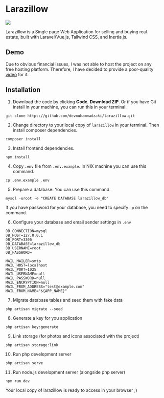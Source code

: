 # Larazillow

![](./larazillow.png)

Larazillow is a Single page Web Application for selling and buying real estate, built with Laravel/Vue.js, Tailwind CSS, and Inertia.js.

## Demo

Due to obvious financial issues, I was not able to host the project on any free hosting platform. Therefore, I have decided to provide a poor-quality [video](https://drive.google.com/file/d/15oe8j-NZ3A4gXTgtSUrqFF37Foh0wp4L/view?usp=sharing) for it.

## Installation

1. Download the code by clicking **Code**, **Download ZIP**. Or if you have Git install in your machine, you can run this in your terminal.

```
git clone https://github.com/devmuhammadzaki/larazillow.git
```

2. Change directory to your local copy of `larazillow` in your terminal. Then install composer dependencies.

```
composer install
```

3. Install frontend dependencies.

```
npm install
```

4. Copy `.env` file from `.env.example`. In NIX machine you can use this command.

```
cp .env.example .env
```

5. Prepare a database. You can use this command.

```
mysql -uroot -e "CREATE DATABASE larazillow_db"
```

If you have password for your database, you need to specify `-p` on the command.

6. Configure your database and email sender settings in `.env`

```
DB_CONNECTION=mysql
DB_HOST=127.0.0.1
DB_PORT=3306
DB_DATABASE=larazillow_db
DB_USERNAME=root
DB_PASSWORD=

MAIL_MAILER=smtp
MAIL_HOST=localhost
MAIL_PORT=1025
MAIL_USERNAME=null
MAIL_PASSWORD=null
MAIL_ENCRYPTION=null
MAIL_FROM_ADDRESS="test@example.com"
MAIL_FROM_NAME="${APP_NAME}"
```

7. Migrate database tables and seed them with fake data

```
php artisan migrate --seed
```

8. Generate a key for you application

```
php artisan key:generate
```
9. Link storage (for photos and icons associated with the project)

```
php artisan storage:link
```

10. Run php development server

```
php artisan serve
```

11. Run node.js development server (alongside php server)

```
npm run dev
```

Your local copy of larazillow is ready to access in your browser ;)
